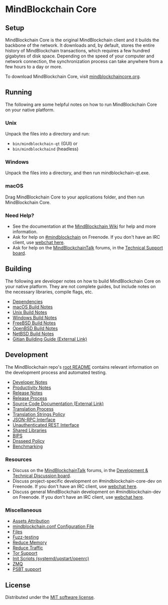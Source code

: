 MindBlockchain Core
=============

Setup
---------------------
MindBlockchain Core is the original MindBlockchain client and it builds the backbone of the network. It downloads and, by default, stores the entire history of MindBlockchain transactions, which requires a few hundred gigabytes of disk space. Depending on the speed of your computer and network connection, the synchronization process can take anywhere from a few hours to a day or more.

To download MindBlockchain Core, visit [mindblockchaincore.org](https://mindblockchaincore.org/en/download/).

Running
---------------------
The following are some helpful notes on how to run MindBlockchain Core on your native platform.

### Unix

Unpack the files into a directory and run:

- `bin/mindblockchain-qt` (GUI) or
- `bin/mindblockchaind` (headless)

### Windows

Unpack the files into a directory, and then run mindblockchain-qt.exe.

### macOS

Drag MindBlockchain Core to your applications folder, and then run MindBlockchain Core.

### Need Help?

* See the documentation at the [MindBlockchain Wiki](https://en.mindblockchain.it/wiki/Main_Page)
for help and more information.
* Ask for help on [#mindblockchain](https://webchat.freenode.net/#mindblockchain) on Freenode. If you don't have an IRC client, use [webchat here](https://webchat.freenode.net/#mindblockchain).
* Ask for help on the [MindBlockchainTalk](https://mindblockchaintalk.org/) forums, in the [Technical Support board](https://mindblockchaintalk.org/index.php?board=4.0).

Building
---------------------
The following are developer notes on how to build MindBlockchain Core on your native platform. They are not complete guides, but include notes on the necessary libraries, compile flags, etc.

- [Dependencies](dependencies.md)
- [macOS Build Notes](build-osx.md)
- [Unix Build Notes](build-unix.md)
- [Windows Build Notes](build-windows.md)
- [FreeBSD Build Notes](build-freebsd.md)
- [OpenBSD Build Notes](build-openbsd.md)
- [NetBSD Build Notes](build-netbsd.md)
- [Gitian Building Guide (External Link)](https://github.com/mindblockchain-core/docs/blob/master/gitian-building.md)

Development
---------------------
The MindBlockchain repo's [root README](/README.md) contains relevant information on the development process and automated testing.

- [Developer Notes](developer-notes.md)
- [Productivity Notes](productivity.md)
- [Release Notes](release-notes.md)
- [Release Process](release-process.md)
- [Source Code Documentation (External Link)](https://doxygen.mindblockchaincore.org/)
- [Translation Process](translation_process.md)
- [Translation Strings Policy](translation_strings_policy.md)
- [JSON-RPC Interface](JSON-RPC-interface.md)
- [Unauthenticated REST Interface](REST-interface.md)
- [Shared Libraries](shared-libraries.md)
- [BIPS](bips.md)
- [Dnsseed Policy](dnsseed-policy.md)
- [Benchmarking](benchmarking.md)

### Resources
* Discuss on the [MindBlockchainTalk](https://mindblockchaintalk.org/) forums, in the [Development & Technical Discussion board](https://mindblockchaintalk.org/index.php?board=6.0).
* Discuss project-specific development on #mindblockchain-core-dev on Freenode. If you don't have an IRC client, use [webchat here](https://webchat.freenode.net/#mindblockchain-core-dev).
* Discuss general MindBlockchain development on #mindblockchain-dev on Freenode. If you don't have an IRC client, use [webchat here](https://webchat.freenode.net/#mindblockchain-dev).

### Miscellaneous
- [Assets Attribution](assets-attribution.md)
- [mindblockchain.conf Configuration File](mindblockchain-conf.md)
- [Files](files.md)
- [Fuzz-testing](fuzzing.md)
- [Reduce Memory](reduce-memory.md)
- [Reduce Traffic](reduce-traffic.md)
- [Tor Support](tor.md)
- [Init Scripts (systemd/upstart/openrc)](init.md)
- [ZMQ](zmq.md)
- [PSBT support](psbt.md)

License
---------------------
Distributed under the [MIT software license](/COPYING).
